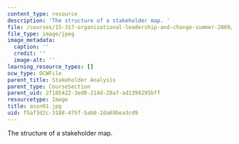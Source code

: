 ```yaml
---
content_type: resource
description: 'The structure of a stakeholder map. '
file: /courses/15-317-organizational-leadership-and-change-summer-2009/f5af3d2c3188475f5ab02da69bea3cd9_assn01.jpg
file_type: image/jpeg
image_metadata:
  caption: ''
  credit: ''
  image-alt: ''
learning_resource_types: []
ocw_type: OCWFile
parent_title: Stakeholder Analysis
parent_type: CourseSection
parent_uid: 2f105422-3ed0-214d-28a7-ad1399295bff
resourcetype: Image
title: assn01.jpg
uid: f5af3d2c-3188-475f-5ab0-2da69bea3cd9
---
```

The structure of a stakeholder map. 

